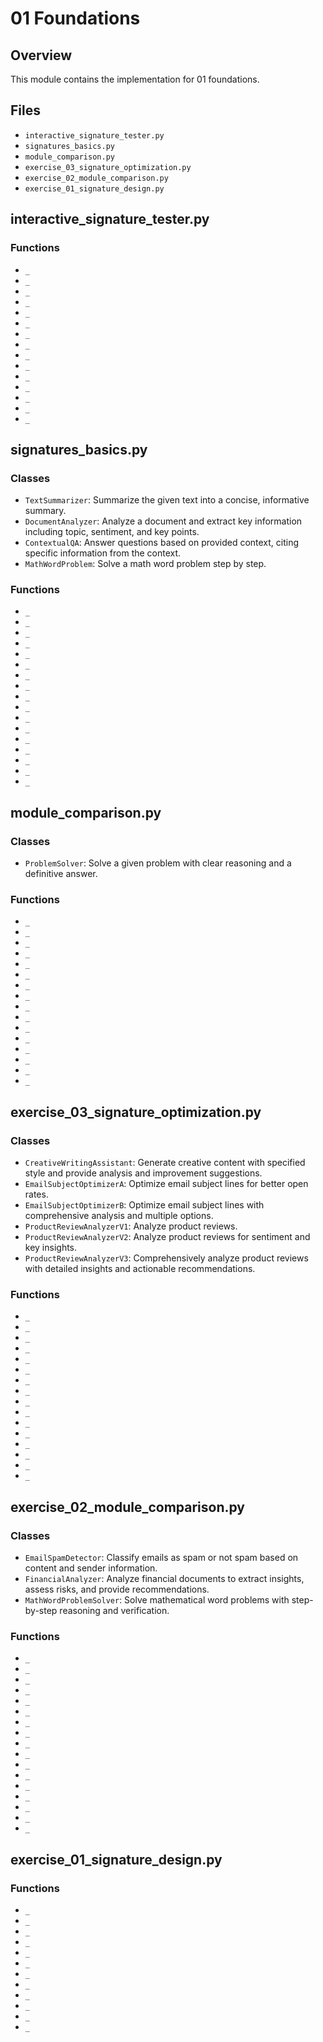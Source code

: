 # 01 Foundations

## Overview

This module contains the implementation for 01 foundations.

## Files

- `interactive_signature_tester.py`
- `signatures_basics.py`
- `module_comparison.py`
- `exercise_03_signature_optimization.py`
- `exercise_02_module_comparison.py`
- `exercise_01_signature_design.py`

## interactive_signature_tester.py

### Functions

- `_`
- `_`
- `_`
- `_`
- `_`
- `_`
- `_`
- `_`
- `_`
- `_`
- `_`
- `_`
- `_`
- `_`
- `_`

## signatures_basics.py

### Classes

- `TextSummarizer`: Summarize the given text into a concise, informative summary.
- `DocumentAnalyzer`: Analyze a document and extract key information including topic, sentiment, and key points.
- `ContextualQA`: Answer questions based on provided context, citing specific information from the context.
- `MathWordProblem`: Solve a math word problem step by step.

### Functions

- `_`
- `_`
- `_`
- `_`
- `_`
- `_`
- `_`
- `_`
- `_`
- `_`
- `_`
- `_`
- `_`
- `_`
- `_`
- `_`
- `_`

## module_comparison.py

### Classes

- `ProblemSolver`: Solve a given problem with clear reasoning and a definitive answer.

### Functions

- `_`
- `_`
- `_`
- `_`
- `_`
- `_`
- `_`
- `_`
- `_`
- `_`
- `_`
- `_`
- `_`
- `_`
- `_`
- `_`

## exercise_03_signature_optimization.py

### Classes

- `CreativeWritingAssistant`: Generate creative content with specified style and provide analysis and improvement suggestions.
- `EmailSubjectOptimizerA`: Optimize email subject lines for better open rates.
- `EmailSubjectOptimizerB`: Optimize email subject lines with comprehensive analysis and multiple options.
- `ProductReviewAnalyzerV1`: Analyze product reviews.
- `ProductReviewAnalyzerV2`: Analyze product reviews for sentiment and key insights.
- `ProductReviewAnalyzerV3`: Comprehensively analyze product reviews with detailed insights and actionable recommendations.

### Functions

- `_`
- `_`
- `_`
- `_`
- `_`
- `_`
- `_`
- `_`
- `_`
- `_`
- `_`
- `_`
- `_`
- `_`
- `_`
- `_`

## exercise_02_module_comparison.py

### Classes

- `EmailSpamDetector`: Classify emails as spam or not spam based on content and sender information.
- `FinancialAnalyzer`: Analyze financial documents to extract insights, assess risks, and provide recommendations.
- `MathWordProblemSolver`: Solve mathematical word problems with step-by-step reasoning and verification.

### Functions

- `_`
- `_`
- `_`
- `_`
- `_`
- `_`
- `_`
- `_`
- `_`
- `_`
- `_`
- `_`
- `_`
- `_`
- `_`
- `_`
- `_`

## exercise_01_signature_design.py

### Functions

- `_`
- `_`
- `_`
- `_`
- `_`
- `_`
- `_`
- `_`
- `_`
- `_`
- `_`
- `_`

